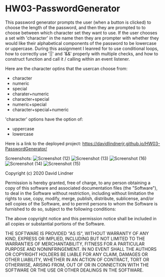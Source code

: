 # HW03-PasswordGenerator

This password generator prompts the user (when a button is clicked) to choose the length of the password, and then they are prompted to to choose between which character set they want to use. If the user chooses a set with 'character' in the name then they are prompter with whether they would like their alphabetical components of the password to be lowercase or uppercase. During this assignment I leanred for to use conditional loops, how to correctly use '||' and '&&' properly with multiple checks, and how to construct function and call it / calling within an event listener.

Here are the character optins that the usercan choose from:

* character
* numeric
* special
* charater+numeric
* character+special
* numeric+special
* character+special+numeric

'character' options have the option of:

* uppercase
* lowercase

Here is a link to the deployed project:
https://davidlindnerjr.github.io/HW03-PasswordGenerator/

Screenshots:
![Screenshot (12)](https://user-images.githubusercontent.com/65383133/87977943-6f4c8100-ca84-11ea-85ee-0925dd904cd8.png)
![Screenshot (13)](https://user-images.githubusercontent.com/65383133/87977953-74a9cb80-ca84-11ea-8449-22e311cb8284.png)
![Screenshot (16)](https://user-images.githubusercontent.com/65383133/87977960-770c2580-ca84-11ea-9855-c69dc4b69b2e.png)
![Screenshot (14)](https://user-images.githubusercontent.com/65383133/87977969-796e7f80-ca84-11ea-8583-d213adff294d.png)
![Screenshot (15)](https://user-images.githubusercontent.com/65383133/87977981-7c697000-ca84-11ea-9e83-b62895294559.png)


Copyright (c) 2020 David Lindner

Permission is hereby granted, free of charge, to any person obtaining a copy
of this software and associated documentation files (the "Software"), to deal
in the Software without restriction, including without limitation the rights
to use, copy, modify, merge, publish, distribute, sublicense, and/or sell
copies of the Software, and to permit persons to whom the Software is
furnished to do so, subject to the following conditions:

The above copyright notice and this permission notice shall be included in all
copies or substantial portions of the Software.

THE SOFTWARE IS PROVIDED "AS IS", WITHOUT WARRANTY OF ANY KIND, EXPRESS OR
IMPLIED, INCLUDING BUT NOT LIMITED TO THE WARRANTIES OF MERCHANTABILITY,
FITNESS FOR A PARTICULAR PURPOSE AND NONINFRINGEMENT. IN NO EVENT SHALL THE
AUTHORS OR COPYRIGHT HOLDERS BE LIABLE FOR ANY CLAIM, DAMAGES OR OTHER
LIABILITY, WHETHER IN AN ACTION OF CONTRACT, TORT OR OTHERWISE, ARISING FROM,
OUT OF OR IN CONNECTION WITH THE SOFTWARE OR THE USE OR OTHER DEALINGS IN THE
SOFTWARE.
